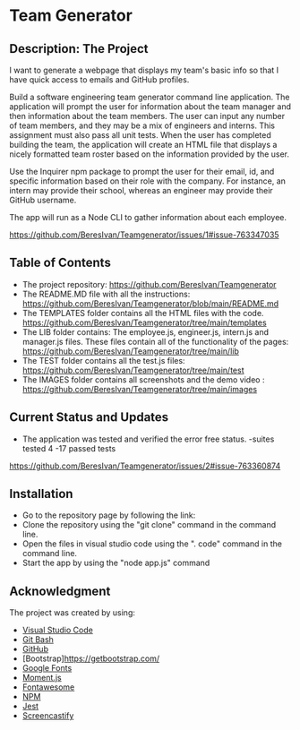 # Team Generator

## Description: The Project

I want to generate a webpage that displays my team's basic info
so that I have quick access to emails and GitHub profiles.

Build a software engineering team generator command line application. The application will prompt the user for information about the team manager and then information about the team members. The user can input any number of team members, and they may be a mix of engineers and interns. This assignment must also pass all unit tests. When the user has completed building the team, the application will create an HTML file that displays a nicely formatted team roster based on the information provided by the user. 

Use the Inquirer npm package to prompt the user for their email, id, and specific information based on their role with the company. For instance, an intern may provide their school, whereas an engineer may provide their GitHub username.


The app will run as a Node CLI to gather information about each employee.

https://github.com/BeresIvan/Teamgenerator/issues/1#issue-763347035

 
## Table of Contents 
* The project repository: https://github.com/BeresIvan/Teamgenerator
* The README.MD file with all the instructions: https://github.com/BeresIvan/Teamgenerator/blob/main/README.md
* The TEMPLATES folder contains all the HTML files with the code. https://github.com/BeresIvan/Teamgenerator/tree/main/templates
* The LIB folder contains: The employee.js, engineer.js, intern.js and manager.js files. These files contain all of the functionality of the pages: https://github.com/BeresIvan/Teamgenerator/tree/main/lib
* The TEST folder contains all the test.js files: https://github.com/BeresIvan/Teamgenerator/tree/main/test
* The IMAGES folder contains all screenshots and the demo video : https://github.com/BeresIvan/Teamgenerator/tree/main/images

## Current Status and Updates
* The application was tested and verified the error free status.
    -suites tested 4
    -17 passed tests

https://github.com/BeresIvan/Teamgenerator/issues/2#issue-763360874
 
## Installation  
- Go to the repository page by following the link: 
- Clone the repository using the "git clone" command in the command line.
- Open the files in visual studio code using the ". code" command in the command line.
- Start the app by using the "node app.js" command

 
## Acknowledgment 
The project was created by using:
* [Visual Studio Code](https://code.visualstudio.com/)
* [Git Bash](https://gitforwindows.org/index.html)
* [GitHub](https://github.com/join)
* [Bootstrap]https://getbootstrap.com/
* [Google Fonts](https://fonts.google.com/)
* [Moment.js](https://momentjs.com)
* [Fontawesome](https://fontawesome.com/)
* [NPM](https://www.npmjs.com/)
* [Jest](https://jestjs.io/)
* [Screencastify](https://www.screencastify.com)
